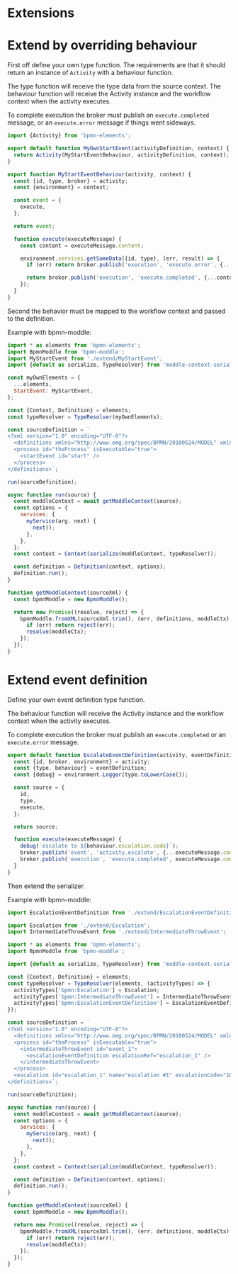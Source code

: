 Extensions
==========

# Extend by overriding behaviour

First off define your own type function. The requirements are that it should return an instance of `Activity` with a behaviour function.

The type function will receive the type data from the source context.
The behaviour function will receive the Activity instance and the workflow context when the activity executes.

To complete execution the broker must publish an `execute.completed` message, or an `execute.error` message if things went sideways.

```js
import {Activity} from 'bpmn-elements';

export default function MyOwnStartEvent(activityDefinition, context) {
  return Activity(MyStartEventBehaviour, activityDefinition, context);
}

export function MyStartEventBehaviour(activity, context) {
  const {id, type, broker} = activity;
  const {environment} = context;

  const event = {
    execute,
  };

  return event;

  function execute(executeMessage) {
    const content = executeMessage.content;

    environment.services.getSomeData({id, type}, (err, result) => {
      if (err) return broker.publish('execution', 'execute.error', {...content, error: err});

      return broker.publish('execution', 'execute.completed', {...content, result});
    });
  }
}
```

Second the behavior must be mapped to the workflow context and passed to the definition.

Example with bpmn-moddle:
```js
import * as elements from 'bpmn-elements';
import BpmnModdle from 'bpmn-moddle';
import MyStartEvent from './extend/MyStartEvent';
import {default as serialize, TypeResolver} from 'moddle-context-serializer';

const myOwnElements = {
  ...elements,
  StartEvent: MyStartEvent,
};

const {Context, Definition} = elements;
const typeResolver = TypeResolver(myOwnElements);

const sourceDefinition = `
<?xml version="1.0" encoding="UTF-8"?>
  <definitions xmlns="http://www.omg.org/spec/BPMN/20100524/MODEL" xmlns:xsi="http://www.w3.org/2001/XMLSchema-instance">
  <process id="theProcess" isExecutable="true">
    <startEvent id="start" />
  </process>
</definitions>`;

run(sourceDefinition);

async function run(source) {
  const moddleContext = await getModdleContext(source);
  const options = {
    services: {
      myService(arg, next) {
        next();
      },
    },
  };
  const context = Context(serialize(moddleContext, typeResolver));

  const definition = Definition(context, options);
  definition.run();
}

function getModdleContext(sourceXml) {
  const bpmnModdle = new BpmnModdle();

  return new Promise((resolve, reject) => {
    bpmnModdle.fromXML(sourceXml.trim(), (err, definitions, moddleCtx) => {
      if (err) return reject(err);
      resolve(moddleCtx);
    });
  });
}
```

# Extend event definition

Define your own event definition type function.

The behaviour function will receive the Activity instance and the workflow context when the activity executes.

To complete execution the broker must publish an `execute.completed` or an `execute.error` message.

```js
export default function EscalateEventDefinition(activity, eventDefinition = {}) {
  const {id, broker, environment} = activity;
  const {type, behaviour} = eventDefinition;
  const {debug} = environment.Logger(type.toLowerCase());

  const source = {
    id,
    type,
    execute,
  };

  return source;

  function execute(executeMessage) {
    debug(`escalate to ${behaviour.escalation.code}`);
    broker.publish('event', 'activity.escalate', {...executeMessage.content, escalateTo: {...behaviour.escalateTo}}, {type: 'escalate'});
    broker.publish('execution', 'execute.completed', executeMessage.content);
  }
}
```

Then extend the serializer.

Example with bpmn-moddle:
```js
import EscalationEventDefinition from './extend/EscalationEventDefinition';

import Escalation from './extend/Escalation';
import IntermediateThrowEvent from './extend/IntermediateThrowEvent';

import * as elements from 'bpmn-elements';
import BpmnModdle from 'bpmn-moddle';

import {default as serialize, TypeResolver} from 'moddle-context-serializer';

const {Context, Definition} = elements;
const typeResolver = TypeResolver(elements, (activityTypes) => {
  activityTypes['bpmn:Escalation'] = Escalation;
  activityTypes['bpmn:IntermediateThrowEvent'] = IntermediateThrowEvent;
  activityTypes['bpmn:EscalationEventDefinition'] = EscalationEventDefinition;
});

const sourceDefinition = `
<?xml version="1.0" encoding="UTF-8"?>
  <definitions xmlns="http://www.omg.org/spec/BPMN/20100524/MODEL" xmlns:xsi="http://www.w3.org/2001/XMLSchema-instance">
  <process id="theProcess" isExecutable="true">
    <intermediateThrowEvent id="event_1">
      <escalationEventDefinition escalationRef="escalation_1" />
    </intermediateThrowEvent>
  </process>
  <escalation id="escalation_1" name="escalation #1" escalationCode="10" />
</definitions>`;

run(sourceDefinition);

async function run(source) {
  const moddleContext = await getModdleContext(source);
  const options = {
    services: {
      myService(arg, next) {
        next();
      },
    },
  };
  const context = Context(serialize(moddleContext, typeResolver));

  const definition = Definition(context, options);
  definition.run();
}

function getModdleContext(sourceXml) {
  const bpmnModdle = new BpmnModdle();

  return new Promise((resolve, reject) => {
    bpmnModdle.fromXML(sourceXml.trim(), (err, definitions, moddleCtx) => {
      if (err) return reject(err);
      resolve(moddleCtx);
    });
  });
}
```
